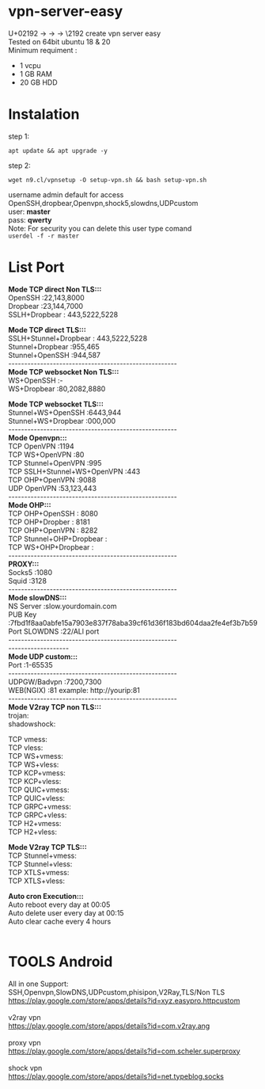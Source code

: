 # vpn-server-easy
U+02192	&#x2192;	&#8594;	&rarr;	\2192
create vpn server easy<br>
Tested on 64bit ubuntu 18 & 20<br>
Minimum requiment :
- 1 vcpu
- 1 GB RAM
- 20 GB HDD

# Instalation
step 1:
```console
apt update && apt upgrade -y
```
step 2:
```console
wget n9.cl/vpnsetup -O setup-vpn.sh && bash setup-vpn.sh
```
username admin default for access OpenSSH,dropbear,Openvpn,shock5,slowdns,UDPcustom<br>
user: <b>master</b><br>
pass: <b>qwerty</b><br>
Note: For security you can delete this user type comand <br>
`userdel -f -r master`

# List Port

<b>Mode TCP direct Non TLS:::</b><br>
OpenSSH :22,143,8000<br>
Dropbear :23,144,7000<br>
SSLH+Dropbear : 443,5222,5228

<b>Mode TCP direct TLS:::</b><br>
SSLH+Stunnel+Dropbear : 443,5222,5228<br>
Stunnel+Dropbear :955,465<br>
Stunnel+OpenSSH :944,587<br>
-----------------------------------------------------<br>
<b>Mode TCP websocket Non TLS:::</b><br>
WS+OpenSSH :-<br>
WS+Dropbear :80,2082,8880<br>

<b>Mode TCP websocket TLS:::</b><br>
Stunnel+WS+OpenSSH :6443,944<br>
Stunnel+WS+Dropbear :000,000<br>
-----------------------------------------------------<br>
<b>Mode Openvpn:::</b><br>
TCP OpenVPN :1194<br>
TCP WS+OpenVPN :80<br>
TCP Stunnel+OpenVPN :995<br>
TCP SSLH+Stunnel+WS+OpenVPN :443<br>
TCP OHP+OpenVPN :9088<br>
UDP OpenVPN :53,123,443<br>
-----------------------------------------------------<br>
<b>Mode OHP:::</b><br>
TCP OHP+OpenSSH : 8080<br>
TCP OHP+Dropber : 8181<br>
TCP OHP+OpenVPN : 8282<br>
TCP Stunnel+OHP+Dropbear : <br>
TCP WS+OHP+Dropbear : <br>
-----------------------------------------------------<br>
<b>PROXY:::</b><br>
Socks5 :1080<br>
Squid :3128<br>
-----------------------------------------------------<br>
<b>Mode slowDNS:::</b><br>
NS Server :slow.yourdomain.com<br>
PUB Key :7fbd1f8aa0abfe15a7903e837f78aba39cf61d36f183bd604daa2fe4ef3b7b59<br>
Port SLOWDNS :22/ALl port<br>
-----------------------------------------------------<br>
-------------------<br>
<b>Mode UDP custom:::</b><br>
Port :1-65535<br>
-----------------------------------------------------<br>
UDPGW/Badvpn :7200,7300<br>
WEB(NGIX) :81 example: http://yourip:81<br>
-----------------------------------------------------<br>
<b>Mode V2ray TCP non TLS:::</b><br>
trojan:<br>
shadowshock:<br>

TCP vmess: <br>
TCP vless: <br>
TCP WS+vmess: <br>
TCP WS+vless: <br>
TCP KCP+vmess: <br>
TCP KCP+vless: <br>
TCP QUIC+vmess: <br>
TCP QUIC+vless: <br>
TCP GRPC+vmess: <br>
TCP GRPC+vless: <br>
TCP H2+vmess: <br>
TCP H2+vless: <br>

<b>Mode V2ray TCP TLS:::</b><br>
TCP Stunnel+vmess: <br>
TCP Stunnel+vless: <br>
TCP XTLS+vmess: <br>
TCP XTLS+vless: <br>

<b>Auto cron Execution:::</b><br>
Auto reboot every day at 00:05<br>
Auto delete user every day at 00:15<br>
Auto clear cache every 4 hours<br>
<br>

# TOOLS Android
All in one Support: SSH,Openvpn,SlowDNS,UDPcustom,phisipon,V2Ray,TLS/Non TLS<br>
https://play.google.com/store/apps/details?id=xyz.easypro.httpcustom
<br><br>v2ray vpn<br>
https://play.google.com/store/apps/details?id=com.v2ray.ang
<br><br>proxy vpn<br>
https://play.google.com/store/apps/details?id=com.scheler.superproxy<br>
<br>shock vpn<br>
https://play.google.com/store/apps/details?id=net.typeblog.socks
